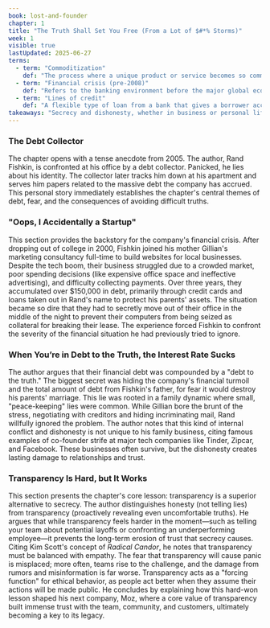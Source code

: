 ```yaml
---
book: lost-and-founder
chapter: 1
title: "The Truth Shall Set You Free (From a Lot of $#*% Storms)"
week: 1
visible: true
lastUpdated: 2025-06-27
terms:
  - term: "Commoditization"
    def: "The process where a unique product or service becomes so common and interchangeable that customers choose almost entirely based on price, not brand or quality. As web design became something many people could do, it was commoditized, making it difficult for the author's early business to compete and charge high prices."
  - term: "Financial crisis (pre-2008)"
    def: "Refers to the banking environment before the major global economic collapse of 2008. This era was characterized by extremely loose lending standards, where banks easily extended large loans and credit cards to people with poor credit, which is how the author was able to get into so much debt so easily."
  - term: "Lines of credit"
    def: "A flexible type of loan from a bank that gives a borrower access to a set amount of money. The borrower can take funds as needed, up to the credit limit, and only pays interest on the money they've actually drawn, similar to a credit card."
takeaways: "Secrecy and dishonesty, whether in business or personal life, create immense stress and often lead to worse outcomes than the original problem. Embracing transparency—choosing to share even uncomfortable truths—is a difficult but powerful practice that builds long-term trust, fosters ethical behavior, and allows teams and families to solve problems together, rather than letting them fester into crises."
---
```


### The Debt Collector
The chapter opens with a tense anecdote from 2005. The author, Rand Fishkin, is confronted at his office by a debt collector. Panicked, he lies about his identity. The collector later tracks him down at his apartment and serves him papers related to the massive debt the company has accrued. This personal story immediately establishes the chapter's central themes of debt, fear, and the consequences of avoiding difficult truths.

### "Oops, I Accidentally a Startup"
This section provides the backstory for the company's financial crisis. After dropping out of college in 2000, Fishkin joined his mother Gillian's marketing consultancy full-time to build websites for local businesses. Despite the tech boom, their business struggled due to a crowded market, poor spending decisions (like expensive office space and ineffective advertising), and difficulty collecting payments. Over three years, they accumulated over $150,000 in debt, primarily through credit cards and loans taken out in Rand's name to protect his parents' assets. The situation became so dire that they had to secretly move out of their office in the middle of the night to prevent their computers from being seized as collateral for breaking their lease. The experience forced Fishkin to confront the severity of the financial situation he had previously tried to ignore.

### When You’re in Debt to the Truth, the Interest Rate Sucks
The author argues that their financial debt was compounded by a "debt to the truth." The biggest secret was hiding the company's financial turmoil and the total amount of debt from Fishkin's father, for fear it would destroy his parents' marriage. This lie was rooted in a family dynamic where small, "peace-keeping" lies were common. While Gillian bore the brunt of the stress, negotiating with creditors and hiding incriminating mail, Rand willfully ignored the problem. The author notes that this kind of internal conflict and dishonesty is not unique to his family business, citing famous examples of co-founder strife at major tech companies like Tinder, Zipcar, and Facebook. These businesses often survive, but the dishonesty creates lasting damage to relationships and trust.

### Transparency Is Hard, but It Works
This section presents the chapter's core lesson: transparency is a superior alternative to secrecy. The author distinguishes honesty (not telling lies) from transparency (proactively revealing even uncomfortable truths). He argues that while transparency feels harder in the moment—such as telling your team about potential layoffs or confronting an underperforming employee—it prevents the long-term erosion of trust that secrecy causes. Citing Kim Scott's concept of *Radical Candor*, he notes that transparency must be balanced with empathy. The fear that transparency will cause panic is misplaced; more often, teams rise to the challenge, and the damage from rumors and misinformation is far worse. Transparency acts as a "forcing function" for ethical behavior, as people act better when they assume their actions will be made public. He concludes by explaining how this hard-won lesson shaped his next company, Moz, where a core value of transparency built immense trust with the team, community, and customers, ultimately becoming a key to its legacy.